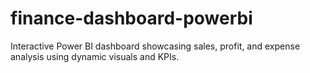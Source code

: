# finance-dashboard-powerbi
Interactive Power BI dashboard showcasing sales, profit, and expense analysis using dynamic visuals and KPIs.
